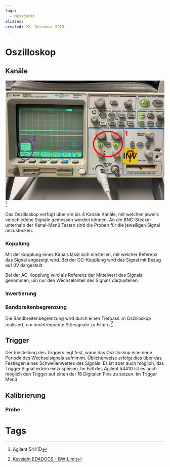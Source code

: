 ```yaml
---
tags:
  - Messgerät
aliases: 
created: 22. Dezember 2023
---
```


# Oszilloskop

## Kanäle

![InlineR|450](assets/Pasted%20image%2020231223004759.png) [^1]

Das Oszilloskop verfügt über ein bis 4 Kanäle Kanäle, mit welchen jeweils verschiedene Signale gemessen werden können. An die BNC-Stecker unterhalb der Kanal-Menü Tasten sind die Proben für die jeweiligen Signal anzustecken.

### Kopplung

Mit der Kopplung eines Kanals lässt sich einstellen, mit welcher Referenz das Signal angezeigt wird. Bei der DC-Kopplung wird das Signal mit Bezug auf 0V dargestellt.

Bei der AC-Kopplung wird als Referenz der Mittelwert des Signals genommen, um nur den Wechselanteil des Signals darzustellen.

### Invertierung

### Bandbreitenbegrenzung

Die Bandbreitenbegrenzung wird durch einen Tiefpass im Oszilloskop realisiert, um hochfrequente Störsignale zu Filtern [^2].

## Trigger

Der Einstellung des Triggers legt fest, wann das Oszilloskop eine neue Periode des Wechselsignals aufnimmt. Üblicherweise erfolgt dies über das Festlegen eines Schwellenwertes des Signals. Es ist aber auch möglich, das Trigger Signal extern einzuspeisen. Im Fall des Agilent 5441D ist es auch möglich den Trigger auf einen der 16 Digitalen Pins zu setzen. Im Trigger Menü  

## Kalibrierung

### Probe

# Tags

[^1]: Agilent 5441D
[^2]: [Keysight EDADOCS - BW-Limit](https://edadocs.software.keysight.com/kkbopen/what-is-the-bandwidth-limit-bw-limit-feature-and-how-does-it-differ-among-the-various-models-of-infiniium-scopes-589305657.html)